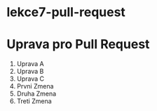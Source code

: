 # lekce7-pull-request

# Uprava pro Pull Request

1. Uprava A
2. Uprava B
3. Uprava C
1. Prvni Zmena
2. Druha Zmena
3. Treti Zmena
